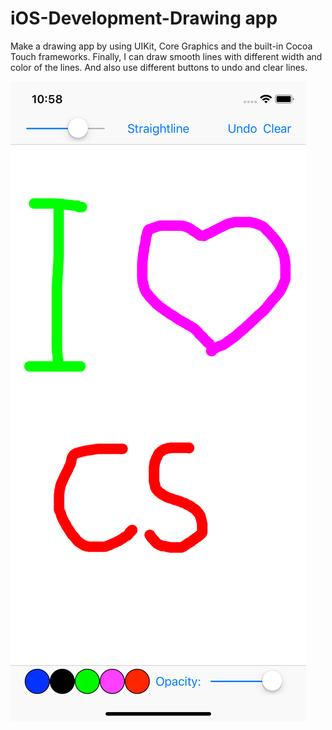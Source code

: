 # iOS-Development-Drawing app
Make a drawing app by using UIKit, Core Graphics and the built-in Cocoa Touch frameworks. Finally, I can draw smooth lines with different width and color of the lines. And also use different buttons to undo and clear lines.

![Repo List](screenshot/screenshot.png)
